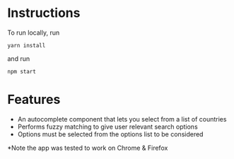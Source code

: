 # Instructions
To run locally, run
```
yarn install
```
and run
```
npm start
```

# Features
- An autocomplete component that lets you select from a list of countries
- Performs fuzzy matching to give user relevant search options
- Options must be selected from the options list to be considered

*Note the app was tested to work on Chrome & Firefox
